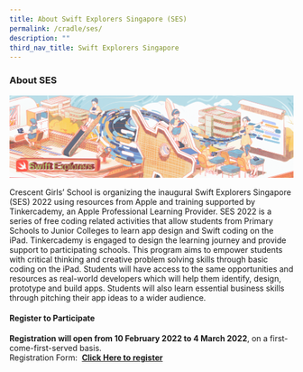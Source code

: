 ```yaml
---
title: About Swift Explorers Singapore (SES)
permalink: /cradle/ses/
description: ""
third_nav_title: Swift Explorers Singapore
---
```

### **About SES**

![](/images/ses1.png)

Crescent Girls’ School is organizing the inaugural Swift Explorers Singapore (SES) 2022 using resources from Apple and training supported by Tinkercademy, an Apple Professional Learning Provider. SES 2022 is a series of free coding related activities that allow students from Primary Schools to Junior Colleges to learn app design and Swift coding on the iPad. Tinkercademy is engaged to design the learning journey and provide support to participating schools. This program aims to empower students with critical thinking and creative problem solving skills through basic coding on the iPad. Students will have access to the same opportunities and resources as real-world developers which will help them identify, design, prototype and build apps. Students will also learn essential business skills through pitching their app ideas to a wider audience.

#### **Register to Participate**
**Registration will open from 10 February 2022 to 4 March 2022**, on a first-come-first-served basis.<br>
Registration Form:  **[Click Here to register](https://form.gov.sg/#!/61ee04e4d3b3e60013caef2c)**